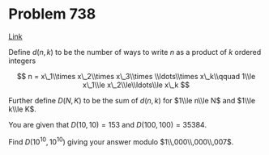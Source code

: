 # Problem 738

[Link](https://projecteuler.net/problem=738)

Define $d(n,k)$ to be the number of ways to write $n$ as a product of $k$ ordered integers

$$ n = x\_1\\times x\_2\\times x\_3\\times \\ldots\\times x\_k\\qquad 1\\le x\_1\\le x\_2\\le\\ldots\\le x\_k $$

Further define $D(N,K)$ to be the sum of $d(n,k)$ for $1\\le n\\le N$ and $1\\le k\\le K$.

You are given that $D(10, 10) = 153$ and $D(100, 100) = 35384$.

Find $D(10^{10},10^{10})$ giving your answer modulo $1\\,000\\,000\\,007$.

